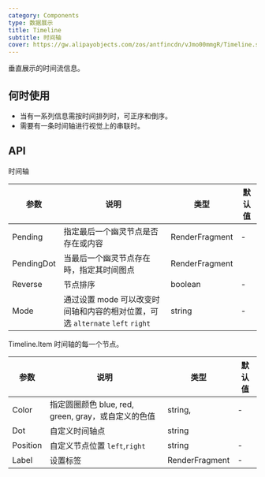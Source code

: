 ```yaml
---
category: Components
type: 数据展示
title: Timeline
subtitle: 时间轴
cover: https://gw.alipayobjects.com/zos/antfincdn/vJmo00mmgR/Timeline.svg
---
```


垂直展示的时间流信息。

## 何时使用

- 当有一系列信息需按时间排列时，可正序和倒序。
- 需要有一条时间轴进行视觉上的串联时。




## API

时间轴

| 参数             | 说明                                         | 类型          | 默认值    |
| ---------------- | -------------------------------------------- | ------------- | --------- |
| Pending | 指定最后一个幽灵节点是否存在或内容 | RenderFragment         | -         |
| PendingDot   | 当最后一个幽灵节点存在時，指定其时间图点| RenderFragment         |
| Reverse | 节点排序 | boolean         |-       |
| Mode |通过设置 mode 可以改变时间轴和内容的相对位置，可选 `alternate` `left` `right` | string  | -  |

Timeline.Item
时间轴的每一个节点。

| 参数             | 说明                                         | 类型          | 默认值    |
| ---------------- | -------------------------------------------- | ------------- | --------- |
| Color | 指定圆圈颜色 blue, red, green, gray，或自定义的色值 | string,         | -         |
| Dot   | 自定义时间轴点| string         |
| Position | 自定义节点位置 `left`,`right`| string         |-       |
| Label |设置标签 | RenderFragment  | -  |
